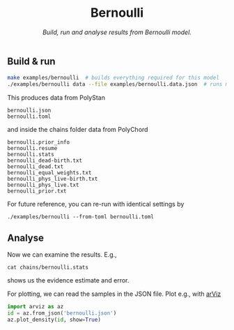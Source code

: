 <h1 align="center">
Bernoulli
</h1>

<div align="center">
<i>Build, run and analyse results from Bernoulli model. </i>
</div>
<br>

## Build & run

```bash
make examples/bernoulli  # builds everything required for this model
./examples/bernoulli data --file examples/bernoulli.data.json  # runs model
```

This produces data from PolyStan
```
bernoulli.json
bernoulli.toml
```
and inside the chains folder data from PolyChord
```
bernoulli.prior_info
bernoulli.resume
bernoulli.stats
bernoulli_dead-birth.txt
bernoulli_dead.txt
bernoulli_equal_weights.txt
bernoulli_phys_live-birth.txt
bernoulli_phys_live.txt
bernoulli_prior.txt
```

For future reference, you can re-run with identical settings by
```
./examples/bernoulli --from-toml bernoulli.toml
```

## Analyse

Now we can examine the results. E.g.,
```
cat chains/bernoulli.stats 
```
shows us the evidence estimate and error.

For plotting, we can read the samples in the JSON file. Plot e.g., with [arViz](https://www.arviz.org)
```python
import arviz as az
id = az.from_json('bernoulli.json')
az.plot_density(id, show=True)
```